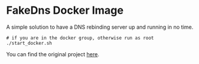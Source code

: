 FakeDns Docker Image
=======

A simple solution to have a DNS rebinding server up and running in no time. 

```
# if you are in the docker group, otherwise run as root
./start_docker.sh
```

You can find the original project [here](https://github.com/Crypt0s/FakeDns).